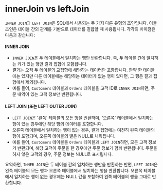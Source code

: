# innerJoin vs leftJoin

`INNER JOIN`과 `LEFT JOIN`은 SQL에서 사용되는 두 가지 다른 유형의 조인입니다. 이들 조인은 테이블 간의 관계를 기반으로 데이터를 결합할 때 사용됩니다. 각각의 차이점은 다음과 같습니다:

#### INNER JOIN

* `INNER JOIN`은 두 테이블에서 일치하는 행만 반환합니다. 즉, 두 테이블 간에 일치하는 키가 있는 행만 결과 집합에 포함됩니다.
* 결과는 오직 두 테이블의 교집합에 해당하는 데이터만 포함합니다. 만약 한 테이블에는 있지만 다른 테이블에는 해당하는 데이터가 없는 행이 있다면, 그 행은 결과 집합에서 제외됩니다.
* 예를 들어, `Customers` 테이블과 `Orders` 테이블을 고객 ID로 `INNER JOIN`하면, 주문 내역이 있는 고객 정보만 반환됩니다.

#### LEFT JOIN (또는 LEFT OUTER JOIN)

* `LEFT JOIN`은 '왼쪽' 테이블의 모든 행을 반환하며, '오른쪽' 테이블에서 일치하는 행이 있는 경우에만 해당 행의 데이터를 포함합니다.
* 오른쪽 테이블에서 일치하는 행이 없는 경우, 결과 집합에는 여전히 왼쪽 테이블의 행이 포함되며, 오른쪽 테이블의 열은 NULL로 채워집니다.
* 예를 들어, `Customers` 테이블을 `Orders` 테이블과 `LEFT JOIN`하면, 모든 고객 정보가 반환되며, 해당 고객이 주문을 한 경우에만 주문 정보가 함께 반환됩니다. 주문을 하지 않은 고객의 경우, 주문 정보는 NULL로 표시됩니다.

요약하면, `INNER JOIN`은 두 테이블 간의 일치하는 행만을 반환하는 반면, `LEFT JOIN`은 왼쪽 테이블의 모든 행과 오른쪽 테이블에서 일치하는 행을 반환합니다. 오른쪽 테이블에서 일치하는 행이 없는 경우에는 NULL 값을 포함하여 왼쪽 테이블의 행을 그대로 반환합니다.
